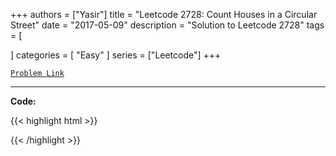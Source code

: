 
+++
authors = ["Yasir"]
title = "Leetcode 2728: Count Houses in a Circular Street"
date = "2017-05-09"
description = "Solution to Leetcode 2728"
tags = [
    
]
categories = [
    "Easy"
]
series = ["Leetcode"]
+++



[`Problem Link`](https://leetcode.com/problems/count-houses-in-a-circular-street/description/)

---

**Code:**

{{< highlight html >}}

{{< /highlight >}}

